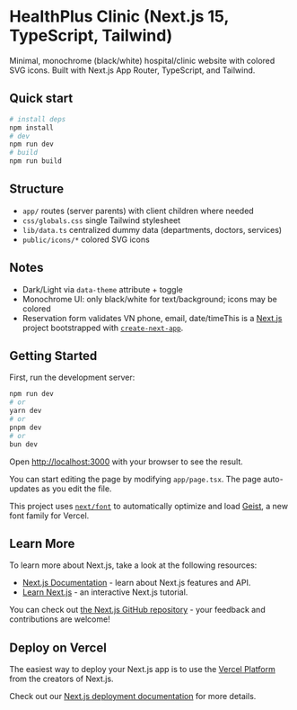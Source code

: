 # HealthPlus Clinic (Next.js 15, TypeScript, Tailwind)

Minimal, monochrome (black/white) hospital/clinic website with colored SVG icons. Built with Next.js App Router, TypeScript, and Tailwind.

## Quick start

```bash
# install deps
npm install
# dev
npm run dev
# build
npm run build
```

## Structure
- `app/` routes (server parents) with client children where needed
- `css/globals.css` single Tailwind stylesheet
- `lib/data.ts` centralized dummy data (departments, doctors, services)
- `public/icons/*` colored SVG icons

## Notes
- Dark/Light via `data-theme` attribute + toggle
- Monochrome UI: only black/white for text/background; icons may be colored
- Reservation form validates VN phone, email, date/timeThis is a [Next.js](https://nextjs.org) project bootstrapped with [`create-next-app`](https://nextjs.org/docs/app/api-reference/cli/create-next-app).

## Getting Started

First, run the development server:

```bash
npm run dev
# or
yarn dev
# or
pnpm dev
# or
bun dev
```

Open [http://localhost:3000](http://localhost:3000) with your browser to see the result.

You can start editing the page by modifying `app/page.tsx`. The page auto-updates as you edit the file.

This project uses [`next/font`](https://nextjs.org/docs/app/building-your-application/optimizing/fonts) to automatically optimize and load [Geist](https://vercel.com/font), a new font family for Vercel.

## Learn More

To learn more about Next.js, take a look at the following resources:

- [Next.js Documentation](https://nextjs.org/docs) - learn about Next.js features and API.
- [Learn Next.js](https://nextjs.org/learn) - an interactive Next.js tutorial.

You can check out [the Next.js GitHub repository](https://github.com/vercel/next.js) - your feedback and contributions are welcome!

## Deploy on Vercel

The easiest way to deploy your Next.js app is to use the [Vercel Platform](https://vercel.com/new?utm_medium=default-template&filter=next.js&utm_source=create-next-app&utm_campaign=create-next-app-readme) from the creators of Next.js.

Check out our [Next.js deployment documentation](https://nextjs.org/docs/app/building-your-application/deploying) for more details.
